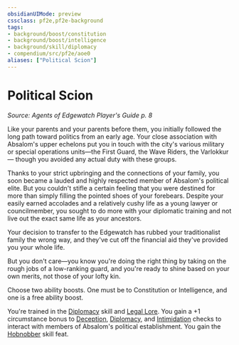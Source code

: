 ```yaml
---
obsidianUIMode: preview
cssclass: pf2e,pf2e-background
tags:
- background/boost/constitution
- background/boost/intelligence
- background/skill/diplomacy
- compendium/src/pf2e/aoe0
aliases: ["Political Scion"]
---
```

# Political Scion
*Source: Agents of Edgewatch Player's Guide p. 8*  

Like your parents and your parents before them, you initially followed the long path toward politics from an early age. Your close association with Absalom's upper echelons put you in touch with the city's various military or special operations units—the First Guard, the Wave Riders, the Varlokkur— though you avoided any actual duty with these groups.

Thanks to your strict upbringing and the connections of your family, you soon became a lauded and highly respected member of Absalom's political elite. But you couldn't stifle a certain feeling that you were destined for more than simply filling the pointed shoes of your forebears. Despite your easily earned accolades and a relatively cushy life as a young lawyer or councilmember, you sought to do more with your diplomatic training and not live out the exact same life as your ancestors.

Your decision to transfer to the Edgewatch has rubbed your traditionalist family the wrong way, and they've cut off the financial aid they've provided you your whole life.

But you don't care—you know you're doing the right thing by taking on the rough jobs of a low-ranking guard, and you're ready to shine based on your own merits, not those of your lofty kin.

Choose two ability boosts. One must be to Constitution or Intelligence, and one is a free ability boost.

You're trained in the [Diplomacy](compendium/skills.md#Diplomacy) skill and [Legal Lore](compendium/skills.md#Lore). You gain a +1 circumstance bonus to [Deception](compendium/skills.md#Deception), [Diplomacy](compendium/skills.md#Diplomacy), and [Intimidation](compendium/skills.md#Intimidation) checks to interact with members of Absalom's political establishment. You gain the [Hobnobber](compendium/feats/hobnobber.md) skill feat.